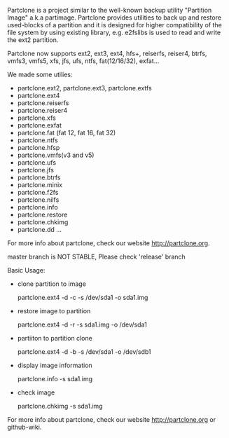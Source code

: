 Partclone is a project similar to the well-known backup utility "Partition Image" a.k.a partimage. Partclone provides utilities to back up and restore used-blocks of a partition and it is designed for higher compatibility of the file system by using existing library, e.g. e2fslibs is used to read and write the ext2 partition.

Partclone now supports ext2, ext3, ext4, hfs+, reiserfs, reiser4, btrfs, vmfs3, vmfs5, xfs, jfs, ufs, ntfs, fat(12/16/32), exfat...

We made some utilies:

* partclone.ext2, partclone.ext3, partclone.extfs
* partclone.ext4
* partclone.reiserfs
* partclone.reiser4
* partclone.xfs
* partclone.exfat
* partclone.fat (fat 12, fat 16, fat 32)
* partclone.ntfs
* partclone.hfsp
* partclone.vmfs(v3 and v5)
* partclone.ufs
* partclone.jfs
* partclone.btrfs
* partclone.minix
* partclone.f2fs
* partclone.nilfs
* partclone.info 
* partclone.restore
* partclone.chkimg
* partclone.dd
...

For more info about partclone, check our website http://partclone.org.

master branch is NOT STABLE, Please check 'release' branch

Basic Usage:

 - clone partition to image

    partclone.ext4 -d -c -s /dev/sda1 -o sda1.img

 - restore image to partition

    partclone.ext4 -d -r -s sda1.img -o /dev/sda1

 - partiiton to partition clone

    partclone.ext4 -d -b -s /dev/sda1 -o /dev/sdb1

 - display image information

    partclone.info -s sda1.img

 - check image

    partclone.chkimg -s sda1.img

For more info about partclone, check our website http://partclone.org or github-wiki.
